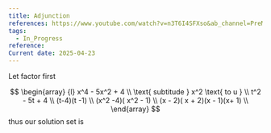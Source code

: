 ```yaml
---
title: Adjunction
references: https://www.youtube.com/watch?v=n3T6I4SFXso&ab_channel=PreMath
tags:
  - In_Progress
reference: 
Current date: 2025-04-23
---
```


Let factor first 


$$
\begin{array} {l}
 x^4 - 5x^2  + 4  \\
\text{ subtitude } x^2 \text{ to u }  \\
t^2   - 5t + 4   \\
(t-4)(t -1)  \\
(x^2  -4)( x^2  - 1)  \\
(x  - 2)( x  + 2)(x  - 1)(x+ 1) \\
\end{array} 
$$thus our solution set is  